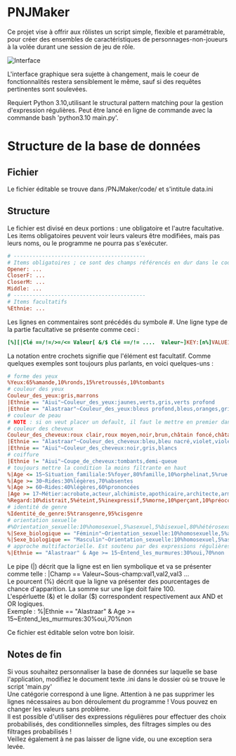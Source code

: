 # PNJMaker #

Ce projet vise à offrir aux rôlistes un script simple, flexible et paramétrable, pour créer des ensembles de caractéristiques de personnages-non-joueurs à la volée durant une session de jeu de rôle.

![Interface](https://media.discordapp.net/attachments/727238079542329435/911257474034728960/unknown.png)

L'interface graphique sera sujette à changement, mais le coeur de fonctionnalités restera sensiblement le même, sauf si des requêtes pertinentes sont soulevées.

Requiert Python 3.10,utilisant le structural pattern matching pour la gestion d'expression régulières. Peut être lancé en ligne de commande avec la commande bash 'python3.10 main.py'.


# Structure de la base de données

## Fichier

Le fichier éditable se trouve dans /PNJMaker/code/ et s'intitule data.ini

## Structure

Le fichier est divisé en deux portions : une obligatoire et l'autre facultative.
Les items obligatoires peuvent voir leurs valeurs être modifiées, mais pas leurs noms, ou le programme ne pourra pas s'exécuter.

```ini
# ------------------------------------------
# Items obligatoires ; ce sont des champs référencés en dur dans le code.
Opener: ...
CloserF: ...
CloserM: ...
Middle: ...
# ------------------------------------------
# Items facultatifs
%Ethnie: ...
```

Les lignes en commentaires sont précédés du symbole #.
Une ligne type de la partie facultative se présente comme ceci :

```ini
[%][|Clé ==/!=/>=/<= Valeur[ &/$ Clé ==/!= ....  Valeur~]KEY:[n%]VALUE1,[n%]VALUE2...
```

La notation entre crochets signifie que l'élément est facultatif.
Comme quelques exemples sont toujours plus parlants, en voici quelques-uns :

```ini
# forme des yeux
%Yeux:65%amande,10%ronds,15%retroussés,10%tombants
# couleur des yeux
Couleur_des_yeux:gris,marrons
|Ethnie == "Aiui"~Couleur_des_yeux:jaunes,verts,gris,verts profond
|Ethnie == "Alastraar"~Couleur_des_yeux:bleus profond,bleus,oranges,gris,marrons,azur
# couleur de peau
# NOTE : si on veut placer un default, il faut le mettre en premier dans la liste
# couleur des cheveux
Couleur_des_cheveux:roux clair,roux moyen,noir,brun,châtain foncé,châtain,châtain clair,blond foncé...
|Ethnie == "Alastraar"~Couleur_des_cheveux:bleu,bleu nacré,violet,violet pâle
|Ethnie == "Aiui"~Couleur_des_cheveux:noir,gris,blancs
# coiffure
|Ethnie != "Aiui"~Coupe_de_cheveux:tombants,demi-queue
# toujours mettre la condition la moins filtrante en haut
%|Age <= 15~Situation_familiale:5%foyer,80%famille,10%orphelinat,5%rue
%|Age >= 30~Rides:30%légères,70%absentes
%|Age >= 60~Rides:40%légères,60%prononcées
|Age >= 17~Métier:acrobate,acteur,alchimiste,apothicaire,architecte,armateur,armurier,artiste,assassin....
%Regard:10%distrait,5%éteint,5%inexpressif,5%morne,10%perçant,10%préoccupé,10%scrutateur,15%soucieux...
# identité de genre
%Identité_de_genre:5%transgenre,95%cisgenre
# orientation sexuelle
#%Orientation_sexuelle:10%homosexuel,5%asexuel,5%bisexuel,80%hétérosexuel
%|Sexe_biologique == "Féminin"~Orientation_sexuelle:10%homosexuelle,5%asexuelle,5%bisexuelle,80%hétérosexuelle
%|Sexe_biologique == "Masculin"~Orientation_sexuelle:10%homosexuel,5%asexuel,5%bisexuel,80%hétérosexuel
# approche multifactorielle. Est soutenu par des expressions régulières.
%|Ethnie == "Alastraar" & Age >= 15~Entend_les_murmures:30%oui,70%non
```

Le pipe (|) décrit que la ligne est en lien symbolique et va se présenter comme telle : |Champ == Valeur~Sous-champ:val1,val2,val3 ...  
Le pourcent (%) décrit que la ligne va présenter des pourcentages de chance d'apparition. La somme sur une lige doit faire 100.  
L'espérluette (&) et le dollar ($) correspondent respectivement aux AND et OR logiques.  
Exemple : %|Ethnie == "Alastraar" & Age >= 15~Entend_les_murmures:30%oui,70%non  

Ce fichier est éditable selon votre bon loisir.

## Notes de fin

Si vous souhaitez personnaliser la base de données sur laquelle se base l'application, modifiez le document texte .ini dans le dossier où se trouve le script 'main.py'  
Une catégorie correspond à une ligne. Attention à ne pas supprimer les lignes nécessaires au bon déroulement du programme ! Vous pouvez en changer les valeurs sans problème.  
Il est possible d'utiliser des expressions régulières pour effectuer des choix probabilisés, des conditionnelles simples, des filtrages simples ou des filtrages probabilisés !  
Veillez également à ne pas laisser de ligne vide, ou une exception sera levée.  
